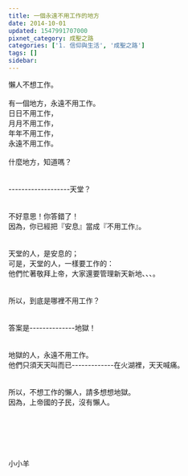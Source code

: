 ```yaml
---
title: 一個永遠不用工作的地方
date: 2014-10-01
updated: 1547991707000
pixnet_category: 成聖之路
categories: ['1. 信仰與生活', '成聖之路']
tags: []
sidebar: 
---
```


<p>懶人不想工作。<br/><br/>有一個地方，永遠不用工作。<br/>日日不用工作，<br/>月月不用工作，<br/>年年不用工作，<br/>永遠不用工作。<br/><br/><!--more-->什麼地方，知道嗎？<br/><br/><br/>-------------------天堂？<br/><br/><br/>不好意思！你答錯了！<br/>因為，你已經把『安息』當成『不用工作』。<br/><br/><br/>天堂的人，是安息的；<br/>可是，天堂的人，一樣要工作的：<br/>他們忙著敬拜上帝，大家還要管理新天新地、、、。<br/><br/><br/>所以，到底是哪裡不用工作？<br/><br/><br/>答案是--------------地獄！<br/><br/><br/>地獄的人，永遠不用工作。<br/>他們只須天天叫而已-------------在火湖裡，天天喊痛。<br/><br/><br/>所以，不想工作的懶人，請多想想地獄。<br/>因為，上帝國的子民，沒有懶人。<br/><br/><br/><br/><br/><br/><br/>小小羊<br/><br/><br/><br/><br/><br/></p>